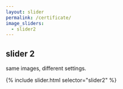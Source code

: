 ```yaml
---
layout: slider
permalink: /certificate/
image_sliders:
  - slider2
---
```


## slider 2

same images, different settings.

{% include slider.html selector="slider2" %}

